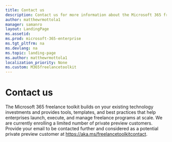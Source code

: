 ```yaml
---
title: Contact us 
description: Contact us for more information about the Microsoft 365 freelance toolkit.
author: matthewrmottola1
manager: samanro
layout: LandingPage
ms.assetid: 
ms.prod: microsoft-365-enterprise
ms.tgt_pltfrm: na
ms.devlang: na
ms.topic: landing-page
ms.author: matthewrmottola1
localization_priority: None 
ms.custom: M365freelancetoolkit
---
```

Contact us
=========================================

The Microsoft 365 freelance toolkit builds on your existing technology investments and provides tools, templates, and best practices that help enterprises launch, execute, and manage freelance programs at scale. We are currently enrolling a limited number of private preview customers. Provide your email to be contacted further and considered as a potential private preview customer at https://aka.ms/freelancetoolkitcontact.